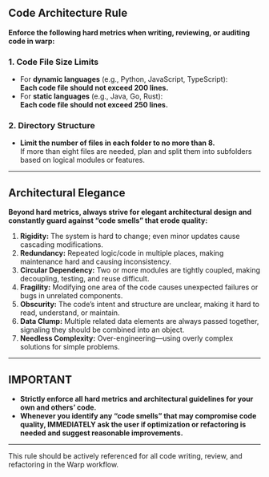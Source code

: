 ## Code Architecture Rule

**Enforce the following hard metrics when writing, reviewing, or auditing code in warp:**

### 1. Code File Size Limits

- For **dynamic languages** (e.g., Python, JavaScript, TypeScript):  
  **Each code file should not exceed 200 lines.**
- For **static languages** (e.g., Java, Go, Rust):  
  **Each code file should not exceed 250 lines.**

### 2. Directory Structure

- **Limit the number of files in each folder to no more than 8.**  
  If more than eight files are needed, plan and split them into subfolders based on logical modules or features.

***

## Architectural Elegance

**Beyond hard metrics, always strive for elegant architectural design and constantly guard against “code smells” that erode quality:**

1. **Rigidity:** The system is hard to change; even minor updates cause cascading modifications.
2. **Redundancy:** Repeated logic/code in multiple places, making maintenance hard and causing inconsistency.
3. **Circular Dependency:** Two or more modules are tightly coupled, making decoupling, testing, and reuse difficult.
4. **Fragility:** Modifying one area of the code causes unexpected failures or bugs in unrelated components.
5. **Obscurity:** The code’s intent and structure are unclear, making it hard to read, understand, or maintain.
6. **Data Clump:** Multiple related data elements are always passed together, signaling they should be combined into an object.
7. **Needless Complexity:** Over-engineering—using overly complex solutions for simple problems.

***

## IMPORTANT

- **Strictly enforce all hard metrics and architectural guidelines for your own and others’ code.**
- **Whenever you identify any “code smells” that may compromise code quality, IMMEDIATELY ask the user if optimization or refactoring is needed and suggest reasonable improvements.**

***

This rule should be actively referenced for all code writing, review, and refactoring in the Warp workflow.